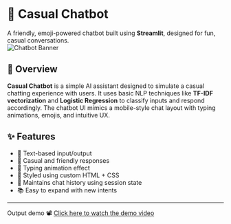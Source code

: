 # 💬 Casual Chatbot
A friendly, emoji-powered chatbot built using **Streamlit**, designed for fun, casual conversations.  
![Chatbot Banner]() 

## 🧠 Overview

**Casual Chatbot** is a simple AI assistant designed to simulate a casual chatting experience with users. It uses basic NLP techniques like **TF-IDF vectorization** and **Logistic Regression** to classify inputs and respond accordingly. The chatbot UI mimics a mobile-style chat layout with typing animations, emojis, and intuitive UX.

## ✨ Features

- 🧾 Text-based input/output
- 💖 Casual and friendly responses
- 💬 Typing animation effect
- 🎨 Styled using custom HTML + CSS
- 🔁 Maintains chat history using session state
- 📚 Easy to expand with new intents

---
Output demo
📽️ [Click here to watch the demo video](https://drive.google.com/file/d/1HnwfVt1DCZQYJrhy8BeuaIkbWDsNP6lR/view?usp=sharing)


